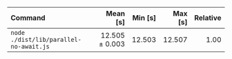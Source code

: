 | Command | Mean [s] | Min [s] | Max [s] | Relative |
|:---|---:|---:|---:|---:|
| `node ./dist/lib/parallel-no-await.js` | 12.505 ± 0.003 | 12.503 | 12.507 | 1.00 |
